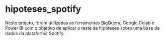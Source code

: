 # hipoteses_spotify
Neste projeto, foram utilizadas as ferramentas BigQuery, Google Colab e Power BI com o objetivo de aplicar o teste de hipóteses sobre uma base de dados da plataforma Spotify.
